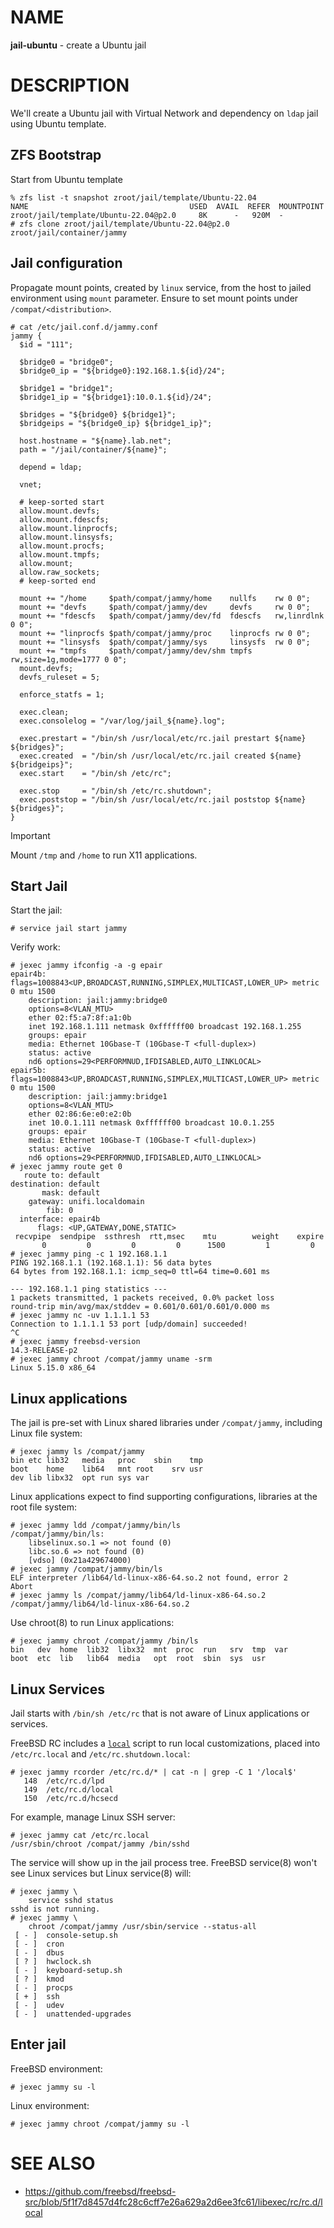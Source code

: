 # NAME

**jail-ubuntu** - create a Ubuntu jail


# DESCRIPTION

We'll create a Ubuntu jail with Virtual Network and dependency on `ldap` jail
using Ubuntu template.

## ZFS Bootstrap

Start from Ubuntu template

```console
% zfs list -t snapshot zroot/jail/template/Ubuntu-22.04
NAME                                    USED  AVAIL  REFER  MOUNTPOINT
zroot/jail/template/Ubuntu-22.04@p2.0     8K      -   920M  -
# zfs clone zroot/jail/template/Ubuntu-22.04@p2.0 zroot/jail/container/jammy
```

## Jail configuration

Propagate mount points, created by `linux` service, from the host to jailed
environment using `mount` parameter. Ensure to set mount points under
`/compat/<distribution>`.

```
# cat /etc/jail.conf.d/jammy.conf
jammy {
  $id = "111";

  $bridge0 = "bridge0";
  $bridge0_ip = "${bridge0}:192.168.1.${id}/24";

  $bridge1 = "bridge1";
  $bridge1_ip = "${bridge1}:10.0.1.${id}/24";

  $bridges = "${bridge0} ${bridge1}";
  $bridgeips = "${bridge0_ip} ${bridge1_ip}";

  host.hostname = "${name}.lab.net";
  path = "/jail/container/${name}";

  depend = ldap;

  vnet;

  # keep-sorted start
  allow.mount.devfs;
  allow.mount.fdescfs;
  allow.mount.linprocfs;
  allow.mount.linsysfs;
  allow.mount.procfs;
  allow.mount.tmpfs;
  allow.mount;
  allow.raw_sockets;
  # keep-sorted end

  mount += "/home     $path/compat/jammy/home    nullfs    rw 0 0";
  mount += "devfs     $path/compat/jammy/dev     devfs     rw 0 0";
  mount += "fdescfs   $path/compat/jammy/dev/fd  fdescfs   rw,linrdlnk 0 0";
  mount += "linprocfs $path/compat/jammy/proc    linprocfs rw 0 0";
  mount += "linsysfs  $path/compat/jammy/sys     linsysfs  rw 0 0";
  mount += "tmpfs     $path/compat/jammy/dev/shm tmpfs     rw,size=1g,mode=1777 0 0";
  mount.devfs;
  devfs_ruleset = 5;

  enforce_statfs = 1;

  exec.clean;
  exec.consolelog = "/var/log/jail_${name}.log";

  exec.prestart = "/bin/sh /usr/local/etc/rc.jail prestart ${name} ${bridges}";
  exec.created  = "/bin/sh /usr/local/etc/rc.jail created ${name} ${bridgeips}";
  exec.start    = "/bin/sh /etc/rc";

  exec.stop     = "/bin/sh /etc/rc.shutdown";
  exec.poststop = "/bin/sh /usr/local/etc/rc.jail poststop ${name} ${bridges}";
}
```

> [!IMPORTANT]
> Mount `/tmp` and `/home` to run X11 applications.

## Start Jail

Start the jail:

```
# service jail start jammy
```

Verify work:

```console
# jexec jammy ifconfig -a -g epair
epair4b: flags=1008843<UP,BROADCAST,RUNNING,SIMPLEX,MULTICAST,LOWER_UP> metric 0 mtu 1500
	description: jail:jammy:bridge0
	options=8<VLAN_MTU>
	ether 02:f5:a7:8f:a1:0b
	inet 192.168.1.111 netmask 0xffffff00 broadcast 192.168.1.255
	groups: epair
	media: Ethernet 10Gbase-T (10Gbase-T <full-duplex>)
	status: active
	nd6 options=29<PERFORMNUD,IFDISABLED,AUTO_LINKLOCAL>
epair5b: flags=1008843<UP,BROADCAST,RUNNING,SIMPLEX,MULTICAST,LOWER_UP> metric 0 mtu 1500
	description: jail:jammy:bridge1
	options=8<VLAN_MTU>
	ether 02:86:6e:e0:e2:0b
	inet 10.0.1.111 netmask 0xffffff00 broadcast 10.0.1.255
	groups: epair
	media: Ethernet 10Gbase-T (10Gbase-T <full-duplex>)
	status: active
	nd6 options=29<PERFORMNUD,IFDISABLED,AUTO_LINKLOCAL>
# jexec jammy route get 0
   route to: default
destination: default
       mask: default
    gateway: unifi.localdomain
        fib: 0
  interface: epair4b
      flags: <UP,GATEWAY,DONE,STATIC>
 recvpipe  sendpipe  ssthresh  rtt,msec    mtu        weight    expire
       0         0         0         0      1500         1         0
# jexec jammy ping -c 1 192.168.1.1
PING 192.168.1.1 (192.168.1.1): 56 data bytes
64 bytes from 192.168.1.1: icmp_seq=0 ttl=64 time=0.601 ms

--- 192.168.1.1 ping statistics ---
1 packets transmitted, 1 packets received, 0.0% packet loss
round-trip min/avg/max/stddev = 0.601/0.601/0.601/0.000 ms
# jexec jammy nc -uv 1.1.1.1 53
Connection to 1.1.1.1 53 port [udp/domain] succeeded!
^C
# jexec jammy freebsd-version
14.3-RELEASE-p2
# jexec jammy chroot /compat/jammy uname -srm
Linux 5.15.0 x86_64
```

## Linux applications

The jail is pre-set with Linux shared libraries under `/compat/jammy`, including
Linux file system:

```console
# jexec jammy ls /compat/jammy
bin	etc	lib32	media	proc	sbin	tmp
boot	home	lib64	mnt	root	srv	usr
dev	lib	libx32	opt	run	sys	var
```

Linux applications expect to find supporting configurations, libraries at the
root file system:

```console
# jexec jammy ldd /compat/jammy/bin/ls
/compat/jammy/bin/ls:
	libselinux.so.1 => not found (0)
	libc.so.6 => not found (0)
	[vdso] (0x21a429674000)
# jexec jammy /compat/jammy/bin/ls
ELF interpreter /lib64/ld-linux-x86-64.so.2 not found, error 2
Abort
# jexec jammy ls /compat/jammy/lib64/ld-linux-x86-64.so.2
/compat/jammy/lib64/ld-linux-x86-64.so.2
```

Use chroot(8) to run Linux applications:

```console
# jexec jammy chroot /compat/jammy /bin/ls
bin   dev  home  lib32	libx32	mnt  proc  run	 srv  tmp  var
boot  etc  lib	 lib64	media	opt  root  sbin  sys  usr
```

## Linux Services

Jail starts with `/bin/sh /etc/rc` that is not aware of Linux applications or
services.

FreeBSD RC includes a
[`local`](https://github.com/freebsd/freebsd-src/blob/5f1f7d8457d4fc28c6cff7e26a629a2d6ee3fc61/libexec/rc/rc.d/local)
script to run local customizations, placed into `/etc/rc.local` and
`/etc/rc.shutdown.local`:

```console
# jexec jammy rcorder /etc/rc.d/* | cat -n | grep -C 1 '/local$'
   148	/etc/rc.d/lpd
   149	/etc/rc.d/local
   150	/etc/rc.d/hcsecd
```

For example, manage Linux SSH server:

```console
# jexec jammy cat /etc/rc.local
/usr/sbin/chroot /compat/jammy /bin/sshd
```

The service will show up in the jail process tree. FreeBSD service(8) won't
see Linux services but Linux service(8) will:

```console
# jexec jammy \
    service sshd status
sshd is not running.
# jexec jammy \
    chroot /compat/jammy /usr/sbin/service --status-all
 [ - ]  console-setup.sh
 [ - ]  cron
 [ - ]  dbus
 [ ? ]  hwclock.sh
 [ - ]  keyboard-setup.sh
 [ ? ]  kmod
 [ - ]  procps
 [ + ]  ssh
 [ - ]  udev
 [ - ]  unattended-upgrades
```

## Enter jail

FreeBSD environment:

```console
# jexec jammy su -l
```

Linux environment:

```console
# jexec jammy chroot /compat/jammy su -l
```


# SEE ALSO

* https://github.com/freebsd/freebsd-src/blob/5f1f7d8457d4fc28c6cff7e26a629a2d6ee3fc61/libexec/rc/rc.d/local

